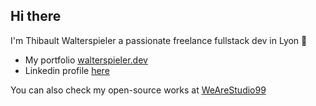 ## Hi there

I'm Thibault Walterspieler a passionate freelance fullstack dev in Lyon 🥖

* My portfolio [walterspieler.dev](https://walterspieler.dev)
* Linkedin profile [here](https://www.linkedin.com/in/thibault-walterspieler-84881716b/)

You can also check my open-source works at [WeAreStudio99](https://github.com/WeAreStudio99) 

